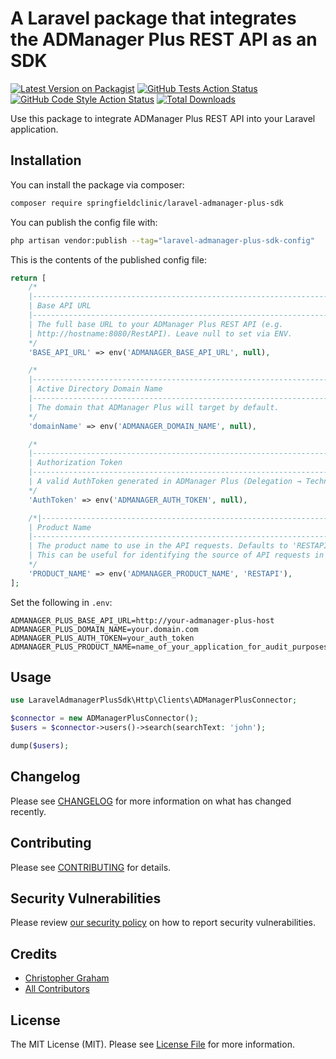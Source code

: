 # A Laravel package that integrates the ADManager Plus REST API as an SDK

[![Latest Version on Packagist](https://img.shields.io/packagist/v/springfieldclinic/laravel-admanager-plus-sdk.svg?style=flat-square)](https://packagist.org/packages/springfieldclinic/laravel-admanager-plus-sdk)
[![GitHub Tests Action Status](https://img.shields.io/github/actions/workflow/status/springfieldclinic/laravel-admanager-plus-sdk/run-tests.yml?branch=main&label=tests&style=flat-square)](https://github.com/springfieldclinic/laravel-admanager-plus-sdk/actions?query=workflow%3Arun-tests+branch%3Amain)
[![GitHub Code Style Action Status](https://img.shields.io/github/actions/workflow/status/springfieldclinic/laravel-admanager-plus-sdk/fix-php-code-style-issues.yml?branch=main&label=code%20style&style=flat-square)](https://github.com/springfieldclinic/laravel-admanager-plus-sdk/actions?query=workflow%3A"Fix+PHP+code+style+issues"+branch%3Amain)
[![Total Downloads](https://img.shields.io/packagist/dt/springfieldclinic/laravel-admanager-plus-sdk.svg?style=flat-square)](https://packagist.org/packages/springfieldclinic/laravel-admanager-plus-sdk)

Use this package to integrate ADManager Plus REST API into your Laravel application.

## Installation

You can install the package via composer:

```bash
composer require springfieldclinic/laravel-admanager-plus-sdk
```

You can publish the config file with:

```bash
php artisan vendor:publish --tag="laravel-admanager-plus-sdk-config"
```

This is the contents of the published config file:

```php
return [
    /*
    |--------------------------------------------------------------------------
    | Base API URL
    |--------------------------------------------------------------------------
    | The full base URL to your ADManager Plus REST API (e.g.
    | http://hostname:8080/RestAPI). Leave null to set via ENV.
    */
    'BASE_API_URL' => env('ADMANAGER_BASE_API_URL', null),

    /*
    |--------------------------------------------------------------------------
    | Active Directory Domain Name
    |--------------------------------------------------------------------------
    | The domain that ADManager Plus will target by default.
    */
    'domainName' => env('ADMANAGER_DOMAIN_NAME', null),

    /*
    |--------------------------------------------------------------------------
    | Authorization Token
    |--------------------------------------------------------------------------
    | A valid AuthToken generated in ADManager Plus (Delegation → Technician Authtokens).
    */
    'AuthToken' => env('ADMANAGER_AUTH_TOKEN', null),

    /*|--------------------------------------------------------------------------
    | Product Name
    |--------------------------------------------------------------------------
    | The product name to use in the API requests. Defaults to 'RESTAPI'.
    | This can be useful for identifying the source of API requests in audit/logs.
    */
    'PRODUCT_NAME' => env('ADMANAGER_PRODUCT_NAME', 'RESTAPI'),
];
```

Set the following in `.env`:

```
ADMANAGER_PLUS_BASE_API_URL=http://your-admanager-plus-host
ADMANAGER_PLUS_DOMAIN_NAME=your.domain.com
ADMANAGER_PLUS_AUTH_TOKEN=your_auth_token
ADMANAGER_PLUS_PRODUCT_NAME=name_of_your_application_for_audit_purposes
```

## Usage

```php
use LaravelAdmanagerPlusSdk\Http\Clients\ADManagerPlusConnector;

$connector = new ADManagerPlusConnector();
$users = $connector->users()->search(searchText: 'john');

dump($users);
```

## Changelog

Please see [CHANGELOG](CHANGELOG.md) for more information on what has changed recently.

## Contributing

Please see [CONTRIBUTING](CONTRIBUTING.md) for details.

## Security Vulnerabilities

Please review [our security policy](../../security/policy) on how to report security vulnerabilities.

## Credits

- [Christopher Graham](https://github.com/97906213+sc-chgraham)
- [All Contributors](../../contributors)

## License

The MIT License (MIT). Please see [License File](LICENSE.md) for more information.

